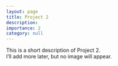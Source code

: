 ```yaml
---
layout: page
title: Project 2
description: 
importance: 2
category: null
---
```

This is a short description of Project 2.  
I’ll add more later, but no image will appear.
